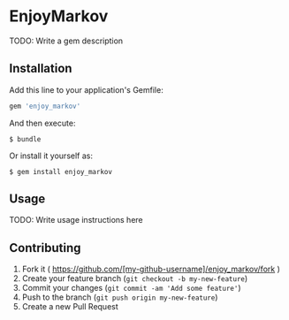 # EnjoyMarkov

TODO: Write a gem description

## Installation

Add this line to your application's Gemfile:

```ruby
gem 'enjoy_markov'
```

And then execute:

    $ bundle

Or install it yourself as:

    $ gem install enjoy_markov

## Usage

TODO: Write usage instructions here

## Contributing

1. Fork it ( https://github.com/[my-github-username]/enjoy_markov/fork )
2. Create your feature branch (`git checkout -b my-new-feature`)
3. Commit your changes (`git commit -am 'Add some feature'`)
4. Push to the branch (`git push origin my-new-feature`)
5. Create a new Pull Request
